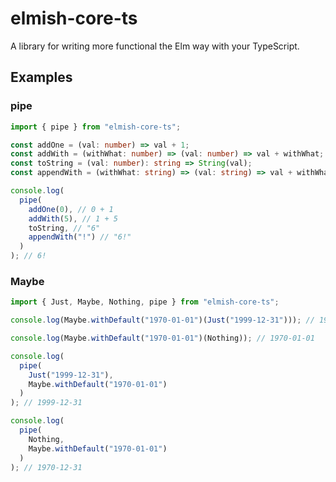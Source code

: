 # elmish-core-ts

A library for writing more functional the Elm way with your TypeScript.

## Examples

### pipe

```typescript
import { pipe } from "elmish-core-ts";

const addOne = (val: number) => val + 1;
const addWith = (withWhat: number) => (val: number) => val + withWhat;
const toString = (val: number): string => String(val);
const appendWith = (withWhat: string) => (val: string) => val + withWhat;

console.log(
  pipe(
    addOne(0), // 0 + 1
    addWith(5), // 1 + 5
    toString, // "6"
    appendWith("!") // "6!"
  )
); // 6!
```

### Maybe

```typescript
import { Just, Maybe, Nothing, pipe } from "elmish-core-ts";

console.log(Maybe.withDefault("1970-01-01")(Just("1999-12-31"))); // 1999-12-31

console.log(Maybe.withDefault("1970-01-01")(Nothing)); // 1970-01-01

console.log(
  pipe(
    Just("1999-12-31"),
    Maybe.withDefault("1970-01-01")
  )
); // 1999-12-31

console.log(
  pipe(
    Nothing,
    Maybe.withDefault("1970-01-01")
  )
); // 1970-12-31
```
